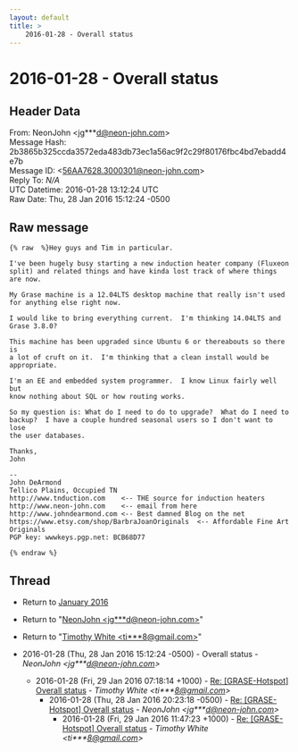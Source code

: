 ```yaml
---
layout: default
title: >
    2016-01-28 - Overall status
---
```


# 2016-01-28 - Overall status

## Header Data

From: NeonJohn \<jg***d@neon-john.com\><br>
Message Hash: 2b3865b325ccda3572eda483db73ec1a56ac9f2c29f80176fbc4bd7ebadd4e7b<br>
Message ID: \<56AA7628.3000301@neon-john.com\><br>
Reply To: _N/A_<br>
UTC Datetime: 2016-01-28 13:12:24 UTC<br>
Raw Date: Thu, 28 Jan 2016 15:12:24 -0500<br>

## Raw message

```
{% raw  %}Hey guys and Tim in particular.

I've been hugely busy starting a new induction heater company (Fluxeon
split) and related things and have kinda lost track of where things are now.

My Grase machine is a 12.04LTS desktop machine that really isn't used
for anything else right now.

I would like to bring everything current.  I'm thinking 14.04LTS and
Grase 3.8.0?

This machine has been upgraded since Ubuntu 6 or thereabouts so there is
a lot of cruft on it.  I'm thinking that a clean install would be
appropriate.

I'm an EE and embedded system programmer.  I know Linux fairly well but
know nothing about SQL or how routing works.

So my question is: What do I need to do to upgrade?  What do I need to
backup?  I have a couple hundred seasonal users so I don't want to lose
the user databases.

Thanks,
John

-- 
John DeArmond
Tellico Plains, Occupied TN
http://www.tnduction.com    <-- THE source for induction heaters
http://www.neon-john.com    <-- email from here
http://www.johndearmond.com <-- Best damned Blog on the net
https://www.etsy.com/shop/BarbraJoanOriginals  <-- Affordable Fine Art
Originals
PGP key: wwwkeys.pgp.net: BCB68D77

{% endraw %}
```

## Thread

+ Return to [January 2016](/archive/2016/01)

+ Return to "[NeonJohn <jg***d<span>@</span>neon-john.com>](/authors/jg___d_at_neonjohn_com)"
+ Return to "[Timothy White <ti***8<span>@</span>gmail.com>](/authors/ti___8_at_gmail_com)"

+ 2016-01-28 (Thu, 28 Jan 2016 15:12:24 -0500) - Overall status - _NeonJohn \<jg***d@neon-john.com\>_
  + 2016-01-28 (Fri, 29 Jan 2016 07:18:14 +1000) - [Re: [GRASE-Hotspot] Overall status](/archive/2016/01/27c87db0c6af9f723c550051ad14fb8a41e7378c73ebe83029ad94874fee0b68) - _Timothy White \<ti***8@gmail.com\>_
    + 2016-01-28 (Thu, 28 Jan 2016 20:23:18 -0500) - [Re: [GRASE-Hotspot] Overall status](/archive/2016/01/f21fba6690be5f072f9ba97bb9990466504a551c5be13812293ca83ff78b7418) - _NeonJohn \<jg***d@neon-john.com\>_
      + 2016-01-28 (Fri, 29 Jan 2016 11:47:23 +1000) - [Re: [GRASE-Hotspot] Overall status](/archive/2016/01/f066524afd7ead9ca45aef59aa54472645dd54ec375d2f6ac8e2702117838e94) - _Timothy White \<ti***8@gmail.com\>_

